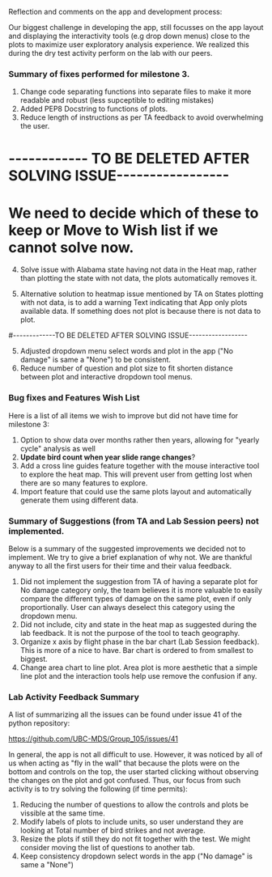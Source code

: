 Reflection and comments on the app and development process:

Our biggest challenge in developing the app, still focusses on the app layout and displaying the interactivity tools (e.g drop down menus) close to the plots to maximize user exploratory analysis experience. We realized this during the dry test activity perform on the lab with our peers.


### Summary of fixes performed for milestone 3.

1. Change code separating functions into separate files to make it more readable and robust (less supceptible to editing mistakes)
2. Added PEP8 Docstring to functions of plots.
3. Reduce length of instructions as per TA feedback to avoid overwhelming the user.

# ------------ TO BE DELETED AFTER SOLVING ISSUE----------------- 

# We need to decide which of these to keep or Move to Wish list if we cannot solve now.

4. Solve issue with Alabama state having not data in the Heat map, rather than plotting the state with not data, the plots automatically removes it. 

4. Alternative solution to heatmap issue mentioned by TA on States plotting with not data, is to add a warning Text indicating that App only plots available data. If something does not plot is because there is not data to plot.

#-------------TO BE DELETED AFTER SOLVING ISSUE------------------

5. Adjusted dropdown menu select words and plot in the app ("No damage" is same a "None") to be consistent.
6. Reduce number of question and plot size to fit shorten distance between plot and interactive dropdown tool menus.

### Bug fixes and Features Wish List

Here is a list of all items we wish to improve but did not have time for milestone 3:

1. Option to show data over months rather then years, allowing for "yearly cycle" analysis as well
2. **Update bird count when year slide range changes**?
3. Add a cross line guides feature together with the mouse interactive tool to explore the heat map. This will prevent user from getting lost when there are so many features to explore.
4. Import feature that could use the same plots layout and automatically generate them using different data.

### Summary of Suggestions (from TA and Lab Session peers) not implemented.

Below is a summary of the suggested improvements we decided not to implement. We try to give a brief explanation of why not. We are thankful anyway to all the first users for their time and their valua feedback. 

1. Did not implement the suggestion from TA of having a separate plot for No damage category only, the team believes it is more valuable to easily compare the different types of damage on the same plot, even if only proportionally. User can always deselect this category using the dropdown menu.
2. Did not include, city and state in the heat map as suggested during the lab feedback. It is not the purpose of the tool to teach geography.  
3. Organize x axis by flight phase in the bar chart (Lab Session feedback). This is more of a nice to have. Bar chart is ordered to from smallest to biggest. 
4. Change area chart to line plot. Area plot is more aesthetic that a simple line plot and the interaction tools help use remove the confusion if any.   


### Lab Activity Feedback Summary

A list of summarizing all the issues can be found under issue 41 of the python repository:

https://github.com/UBC-MDS/Group_105/issues/41

In general, the app is not all difficult to use. However, it was noticed by all of us when acting as "fly in the wall" that because the plots were on the bottom and controls on the top, the user started clicking without observing the changes on the plot and got confused. Thus, our focus from such activity is to try solving the following (if time permits):

1. Reducing the number of questions to allow the controls and plots be vissible at the same time.
2. Modify labels of plots to include units, so user understand they are looking at Total number of bird strikes and not average. 
3. Resize the plots if still they do not fit together with the test. We might consider moving the list of questions to another tab.
4. Keep consistency dropdown select words in the app ("No damage" is same a "None")








